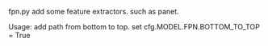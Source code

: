 fpn.py add some feature extractors. such as panet.

Usage: add path from bottom to top. set cfg.MODEL.FPN.BOTTOM_TO_TOP = True

